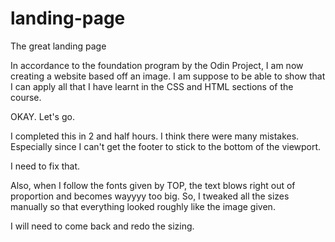 # landing-page
The great landing page

In accordance to the foundation program by the Odin Project, I am now creating a website based off an image.
I am suppose to be able to show that I can apply all that I have learnt in the CSS and HTML sections of the course.

OKAY. Let's go.

I completed this in 2 and half hours. I think there were many mistakes. Especially since I can't get the footer to stick to the bottom of the viewport.

I need to fix that.

Also, when I follow the fonts given by TOP, the text blows right out of proportion and becomes wayyyy too big. So, I tweaked all the sizes manually so that everything looked roughly like the image given.

I will need to come back and redo the sizing.